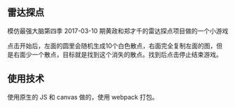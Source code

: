 ## 雷达探点

模仿最强大脑第四季 2017-03-10 期黄政和郑才千的雷达探点项目做的一个小游戏

点击开始后，左面的圆里会随机生成10个白色散点，右面完全复制左面的图，但是右面少一个散点，目标就是找到这个消失的散点。找到后点击停止结束游戏。

## 使用技术

使用原生的 JS 和 canvas 做的，使用 webpack 打包。